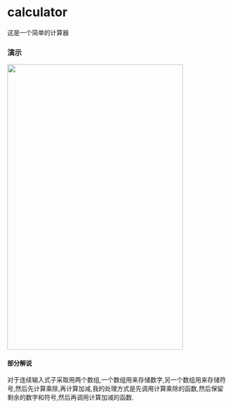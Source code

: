 # calculator
这是一个简单的计算器

### 演示
<image src="https://github.com/yayuan369/calculator/blob/master/eg.gif" width="400px" height="650px" />

#### 部分解说
对于连续输入式子采取用两个数组,一个数组用来存储数字,另一个数组用来存储符号,然后先计算乘除,再计算加减,我的处理方式是先调用计算乘除的函数,然后保留剩余的数字和符号,然后再调用计算加减的函数.
